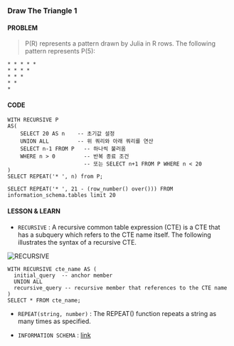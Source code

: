 ### Draw The Triangle 1

#### PROBLEM
> P(R) represents a pattern drawn by Julia in R rows. The following pattern represents P(5):
```
* * * * * 
* * * * 
* * * 
* * 
*
```

#### CODE
```MySQL
WITH RECURSIVE P
AS(
    SELECT 20 AS n    -- 초기값 설정
    UNION ALL         -- 위 쿼리와 아래 쿼리를 연산
    SELECT n-1 FROM P   -- 하나씩 불러옴
    WHERE n > 0         -- 반복 종료 조건
                        -- 또는 SELECT n+1 FROM P WHERE n < 20
)
SELECT REPEAT('* ', n) from P;
```

```MySQL
SELECT REPEAT('* ', 21 - (row_number() over())) FROM information_schema.tables limit 20
```

#### LESSON & LEARN

* `RECURSIVE`
  : A recursive common table expression (CTE) is a CTE that has a subquery which refers to the CTE name itself. The following illustrates the syntax of a recursive CTE.
     
![RECURSIVE](https://velog.velcdn.com/images%2Fcyanred9%2Fpost%2F9e362385-b421-4b65-90aa-3791fd6e50f2%2Fimage.png)

  ```MySQL
  WITH RECURSIVE cte_name AS (
    initial_query  -- anchor member
    UNION ALL
    recursive_query -- recursive member that references to the CTE name
  )
  SELECT * FROM cte_name;
  ```

* `REPEAT(string, number)`
  : The REPEAT() function repeats a string as many times as specified.

* `INFORMATION SCHEMA`
  : [link](https://rk1993.tistory.com/230)
